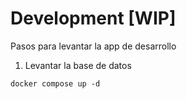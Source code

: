 # Development [WIP]

Pasos para levantar la app de desarrollo

1. Levantar la base de datos

```
docker compose up -d
```
